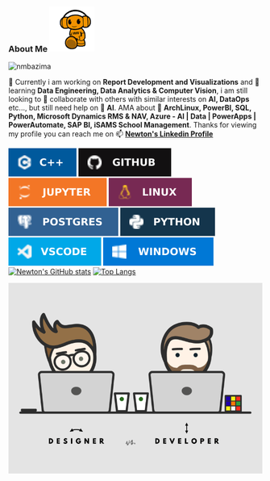 ### About Me ![Newton](https://github.com/nmbazima/nmbazima.github.io/blob/master/assets/android.gif)

<!--
**nmbazima/nmbazima** is a ✨ _special_ ✨ repository because its `README.md` (this file) appears on your GitHub profile.

Here are some ideas to get you started:
-->
<p align="left"> <img src="https://komarev.com/ghpvc/?username=nmbazima" alt="nmbazima" /> </p>

🔭 Currently i am working on **Report Development and Visualizations** and 🌱 learning **Data Engineering, Data Analytics & Computer Vision**, i am still looking to 👯 collaborate with others with similar interests on **AI, DataOps** etc..., but still need help on 🤔 **AI**. AMA about 💬 **ArchLinux, PowerBI, SQL, Python, Microsoft Dynamics RMS & NAV, Azure - AI | Data | PowerApps | PowerAutomate, SAP BI, iSAMS School Management**. Thanks for viewing my profile you can reach me on 📫 **[Newton's Linkedin Profile](https://www.linkedin.com/in/nmbazima/)**

![C++](https://github.com/nmbazima/nmbazima.github.io/blob/master/assets/C%2B%2B.svg) ![Github](https://github.com/nmbazima/nmbazima.github.io/blob/master/assets/Github.svg) ![Jupyter](https://github.com/nmbazima/nmbazima.github.io/blob/master/assets/Jupyter.svg) ![Linux](https://github.com/nmbazima/nmbazima.github.io/blob/master/assets/LINUX.svg) ![Postgre](https://github.com/nmbazima/nmbazima.github.io/blob/master/assets/POSTGRE.svg) ![Python](https://github.com/nmbazima/nmbazima.github.io/blob/master/assets/PYTHON.svg) ![VSCODE](https://github.com/nmbazima/nmbazima.github.io/blob/master/assets/VSCODE.svg) ![WINDOWS](https://github.com/nmbazima/nmbazima.github.io/blob/master/assets/WINDOWS.svg)
[![Newton's GitHub stats](https://github-readme-stats.vercel.app/api?username=nmbazima&show_icons=true&theme=highcontrast)](https://github.com/nmbazima/github-readme-stats)  [![Top Langs](https://github-readme-stats.vercel.app/api/top-langs/?username=nmbazima&show_icons=true&theme=chartreuse-dark)](https://github.com/nmbazima/github-readme-stats)

<img align="center" src="./assets/diggi-media.gif" alt="gif">
